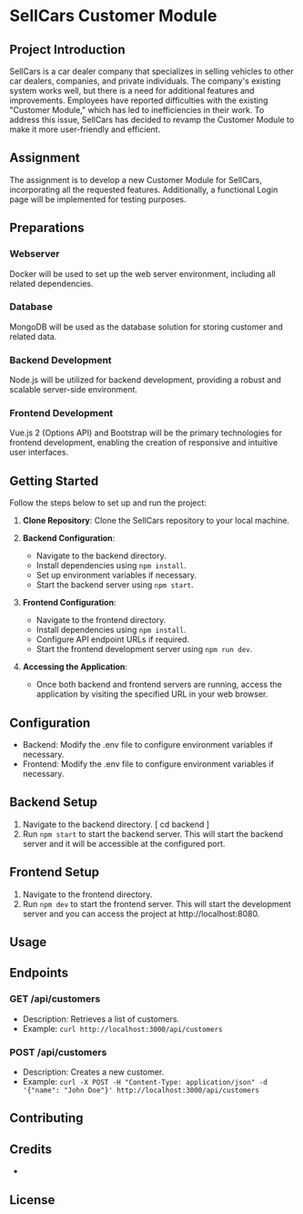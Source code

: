 # SellCars Customer Module

## Project Introduction
SellCars is a car dealer company that specializes in selling vehicles to other car dealers, companies, and private individuals. The company's existing system works well, but there is a need for additional features and improvements. Employees have reported difficulties with the existing "Customer Module," which has led to inefficiencies in their work. To address this issue, SellCars has decided to revamp the Customer Module to make it more user-friendly and efficient.

## Assignment
The assignment is to develop a new Customer Module for SellCars, incorporating all the requested features. Additionally, a functional Login page will be implemented for testing purposes.

## Preparations
### Webserver
Docker will be used to set up the web server environment, including all related dependencies.

### Database
MongoDB will be used as the database solution for storing customer and related data.

### Backend Development
Node.js will be utilized for backend development, providing a robust and scalable server-side environment.

### Frontend Development
Vue.js 2 (Options API) and Bootstrap will be the primary technologies for frontend development, enabling the creation of responsive and intuitive user interfaces.

## Getting Started
Follow the steps below to set up and run the project:

1. **Clone Repository**: Clone the SellCars repository to your local machine.

2. **Backend Configuration**:
   - Navigate to the backend directory.
   - Install dependencies using `npm install`.
   - Set up environment variables if necessary.
   - Start the backend server using `npm start`.

3. **Frontend Configuration**:
   - Navigate to the frontend directory.
   - Install dependencies using `npm install`.
   - Configure API endpoint URLs if required.
   - Start the frontend development server using `npm run dev`.

4. **Accessing the Application**:
   - Once both backend and frontend servers are running, access the application by visiting the specified URL in your web browser.

## Configuration
- Backend: Modify the .env file to configure environment variables if necessary.
- Frontend: Modify the .env file to configure environment variables if necessary.

## Backend Setup
1. Navigate to the backend directory. [ cd backend ]
2. Run `npm start` to start the backend server. 
   This will start the backend server and it will be accessible at the configured port.

## Frontend Setup
1. Navigate to the frontend directory.
2. Run `npm dev` to start the frontend server.
   This will start the development server and you can access the project at http://localhost:8080.

## Usage


## Endpoints
### GET /api/customers
- Description: Retrieves a list of customers.
- Example: `curl http://localhost:3000/api/customers`

### POST /api/customers
- Description: Creates a new customer.
- Example: `curl -X POST -H "Content-Type: application/json" -d '{"name": "John Doe"}' http://localhost:3000/api/customers`

## Contributing


## Credits
- 

## License
